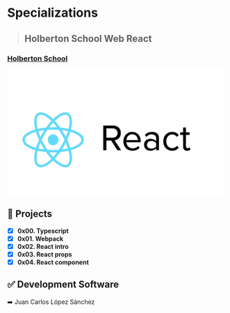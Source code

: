 # Specializations
> ## Holberton School Web React


### **[Holberton School](https://www.holbertonschool.com/)**

![Alt text](/react.png)

## :school: Projects
* [x] **0x00. Typescript**
* [x] **0x01. Webpack**
* [x] **0x02. React intro**
* [x] **0x03. React props**
* [x] **0x04. React component**

## :white_check_mark: Development Software
:arrow_right: Juan Carlos López Sánchez
